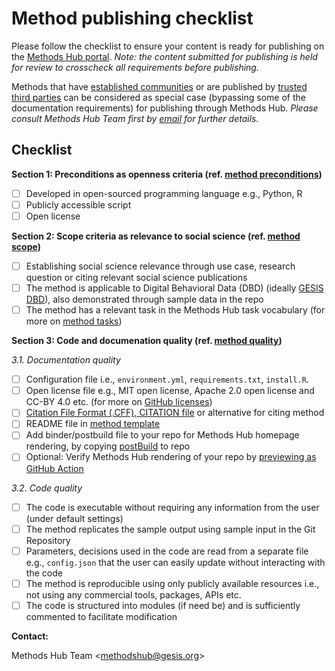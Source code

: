 # Method publishing checklist

Please follow the checklist to ensure your content is ready for publishing on the [Methods Hub portal](https://methodshub.gesis.org/). *Note: the content submitted for publishing is held for review to crosscheck all requirements before publishing.*

Methods that have [established communities](https://github.com/GESIS-Methods-Hub/guidelines-for-methods/blob/main/method-submission-guidelines.md#13alternative-for-established-methods) or are published by [trusted third parties](https://github.com/GESIS-Methods-Hub/guidelines-for-methods/blob/main/method-submission-guidelines.md#12trusted-third-party-review-bodies) can be considered as special case (bypassing some of the documentation requirements) for publishing through Methods Hub. *Please consult Methods Hub Team first by [email](methodshub@gesis.org) for further details.*

## Checklist
**Section 1:  Preconditions as openness criteria (ref. [method preconditions](https://github.com/GESIS-Methods-Hub/guidelines-for-methods/blob/main/method-submission-guidelines.md#3-method-preconditions))**
- [ ] Developed in open-sourced programming language e.g., Python, R 
- [ ] Publicly accessible script 
- [ ] Open license  

**Section 2:  Scope criteria as relevance to social science (ref. [method scope](https://github.com/GESIS-Methods-Hub/guidelines-for-methods/blob/main/method-submission-guidelines.md#4-scoping-criteria))**
- [ ] Establishing social science relevance through use case, research question or citing relevant social science publications 
- [ ] The method is applicable to Digital Behavioral Data (DBD) (ideally [GESIS DBD](https://www.gesis.org/en/institute/about-us/digital-behavioral-data)), also demonstrated through sample data in the repo 
- [ ] The method has a relevant task in the Methods Hub task vocabulary (for more on [method tasks](https://github.com/GESIS-Methods-Hub/guidelines-for-methods/blob/main/methods-tasks.md))

**Section 3:   Code and documenation quality (ref. [method quality](https://github.com/GESIS-Methods-Hub/guidelines-for-methods/blob/main/method-submission-guidelines.md#5-method-quality-guidelines))**

*3.1. Documentation quality* 
- [ ] Configuration file i.e., `environment.yml`, `requirements.txt`, `install.R`.
- [ ] Open license file e.g., MIT open license, Apache 2.0 open license and CC-BY 4.0 etc. (for more on [GitHub licenses](https://docs.github.com/en/communities/setting-up-your-project-for-healthy-contributions/adding-a-license-to-a-repository))
- [ ] [Citation File Format (.CFF), CITATION file](https://citation-file-format.github.io/) or alternative for citing method 
- [ ] README file in [method template](https://github.com/GESIS-Methods-Hub/guidelines-for-methods/blob/main/method-README-template.md) 
- [ ] Add binder/postbuild file to your repo for Methods Hub homepage rendering, by copying [postBuild](https://methodshub.gesis.org/snippet/postBuild) to repo 
- [ ] Optional: Verify Methods Hub rendering of your repo by [previewing as GitHub Action](https://github.com/GESIS-Methods-Hub/preview?tab=readme-ov-file#usage) 

*3.2. Code quality*
- [ ] The code is executable without requiring any information from the user (under default settings)
- [ ] The method replicates the sample output using sample input in the Git Repository 
- [ ] Parameters, decisions used in the code are read from a separate file e.g., `config.json` that the user can easily update without interacting with the code 
- [ ] The method is reproducible using only publicly available resources i.e., not using any commercial tools, packages, APIs etc. 
- [ ] The code is structured into modules (if need be) and is sufficiently commented to facilitate modification 

**Contact:** 

Methods Hub Team &lt;[methodshub@gesis.org][methodshub-email]&gt;

[methodshub-email]: mailto:methodshub@gesis.org
